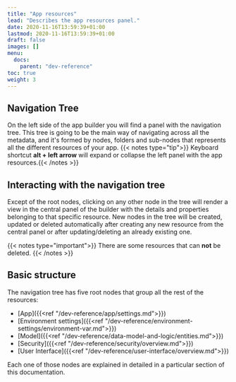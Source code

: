```yaml
---
title: "App resources"
lead: "Describes the app resources panel."
date: 2020-11-16T13:59:39+01:00
lastmod: 2020-11-16T13:59:39+01:00
draft: false
images: []
menu:
  docs:
    parent: "dev-reference"
toc: true
weight: 3
---
```


## Navigation Tree 

On the left side of the app builder you will find a panel with the navigation tree. This tree is going to be the main way of navigating across all the metadata, and it's formed by nodes, folders and sub-nodes that represents all the different resources of your app.
{{< notes type="tip">}}
Keyboard shortcut <b>alt + left arrow</b> will expand or collapse the left panel with the app resources.{{< /notes >}}

## Interacting with the navigation tree
Except of the root nodes, clicking on any other node in the tree will render a view in the central panel of the builder with the details and properties belonging to that specific resource. New nodes in the tree will be created, updated or deleted automatically after creating any new resource from the central panel or after updating/deleting an already existing one.

{{< notes type="important">}}
There are some resources that can <b>not</b> be deleted.
{{< /notes >}}

## Basic structure
The navigation tree has five root nodes that group all the rest of the resources: 

- [App]({{<ref "/dev-reference/app/settings.md">}})
- [Environment settings]({{<ref "/dev-reference/environment-settings/environment-var.md">}})
- [Model]({{<ref "/dev-reference/data-model-and-logic/entities.md">}})
- [Security]({{<ref "/dev-reference/security/overview.md">}})
- [User Interface]({{<ref "/dev-reference/user-interface/overview.md">}})

Each one of those nodes are explained in detailed in a particular section of this documentation.